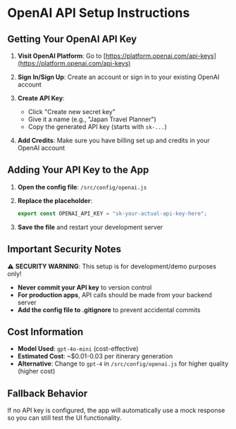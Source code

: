 # OpenAI API Setup Instructions

## Getting Your OpenAI API Key

1. **Visit OpenAI Platform**: Go to [https://platform.openai.com/api-keys](https://platform.openai.com/api-keys)

2. **Sign In/Sign Up**: Create an account or sign in to your existing OpenAI account

3. **Create API Key**:

   - Click "Create new secret key"
   - Give it a name (e.g., "Japan Travel Planner")
   - Copy the generated API key (starts with `sk-...`)

4. **Add Credits**: Make sure you have billing set up and credits in your OpenAI account

## Adding Your API Key to the App

1. **Open the config file**: `/src/config/openai.js`

2. **Replace the placeholder**:

   ```javascript
   export const OPENAI_API_KEY = "sk-your-actual-api-key-here";
   ```

3. **Save the file** and restart your development server

## Important Security Notes

⚠️ **SECURITY WARNING**: This setup is for development/demo purposes only!

- **Never commit your API key** to version control
- **For production apps**, API calls should be made from your backend server
- **Add the config file to .gitignore** to prevent accidental commits

## Cost Information

- **Model Used**: `gpt-4o-mini` (cost-effective)
- **Estimated Cost**: ~$0.01-0.03 per itinerary generation
- **Alternative**: Change to `gpt-4` in `/src/config/openai.js` for higher quality (higher cost)

## Fallback Behavior

If no API key is configured, the app will automatically use a mock response so you can still test the UI functionality.
